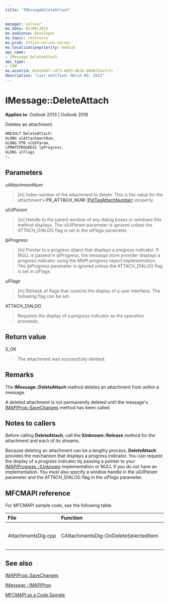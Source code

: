 ```yaml
---
title: "IMessageDeleteAttach"
 
 
manager: soliver
ms.date: 03/09/2015
ms.audience: Developer
ms.topic: reference
ms.prod: office-online-server
ms.localizationpriority: medium
api_name:
- IMessage.DeleteAttach
api_type:
- COM
ms.assetid: 0a5cb49f-c4f3-4893-8616-80d6332efcfc
description: "Last modified: March 09, 2015"
---
```


# IMessage::DeleteAttach

  
  
**Applies to**: Outlook 2013 | Outlook 2016 
  
Deletes an attachment.
  
```cpp
HRESULT DeleteAttach(
ULONG ulAttachmentNum,
ULONG_PTR ulUIParam,
LPMAPIPROGRESS lpProgress,
ULONG ulFlags
);
```

## Parameters

 _ulAttachmentNum_
  
> [in] Index number of the attachment to delete. This is the value for the attachment's **PR_ATTACH_NUM** ([PidTagAttachNumber](pidtagattachnumber-canonical-property.md)) property.
    
 _ulUIParam_
  
> [in] Handle to the parent window of any dialog boxes or windows this method displays. The  _ulUIParam_ parameter is ignored unless the ATTACH_DIALOG flag is set in the _ulFlags_ parameter. 
    
 _lpProgress_
  
> [in] Pointer to a progress object that displays a progress indicator. If NULL is passed in  _lpProgress_, the message store provider displays a progress indicator using the MAPI progress object implementation. The  _lpProgress_ parameter is ignored unless the ATTACH_DIALOG flag is set in  _ulFlags_.
    
 _ulFlags_
  
> [in] Bitmask of flags that controls the display of a user interface. The following flag can be set:
    
ATTACH_DIALOG 
  
> Requests the display of a progress indicator as the operation proceeds.
    
## Return value

S_OK 
  
> The attachment was successfully deleted.
    
## Remarks

The **IMessage::DeleteAttach** method deletes an attachment from within a message. 
  
A deleted attachment is not permanently deleted until the message's [IMAPIProp::SaveChanges](imapiprop-savechanges.md) method has been called. 
  
## Notes to callers

Before calling **DeleteAttach**, call the **IUnknown::Release** method for the attachment and each of its streams. 
  
Because deleting an attachment can be a lengthy process, **DeleteAttach** provides the mechanism that displays a progress indicator. You can request the display of a progress indicator by passing a pointer to your [IMAPIProgress : IUnknown](imapiprogressiunknown.md) implementation or NULL if you do not have an implementation. You must also specify a window handle in the _ulUIParam_ parameter and the ATTACH_DIALOG flag in the _ulFlags_ parameter. 
  
## MFCMAPI reference

For MFCMAPI sample code, see the following table.
  
|**File**|**Function**|**Comment**|
|:-----|:-----|:-----|
|AttachmentsDlg.cpp  <br/> |CAttachmentsDlg::OnDeleteSelectedItem  <br/> |MFCMAPI uses the **IMessage::DeleteAttach** method to delete the selected attachment.  <br/> |
   
## See also



[IMAPIProp::SaveChanges](imapiprop-savechanges.md)
  
[IMessage : IMAPIProp](imessageimapiprop.md)


[MFCMAPI as a Code Sample](mfcmapi-as-a-code-sample.md)

